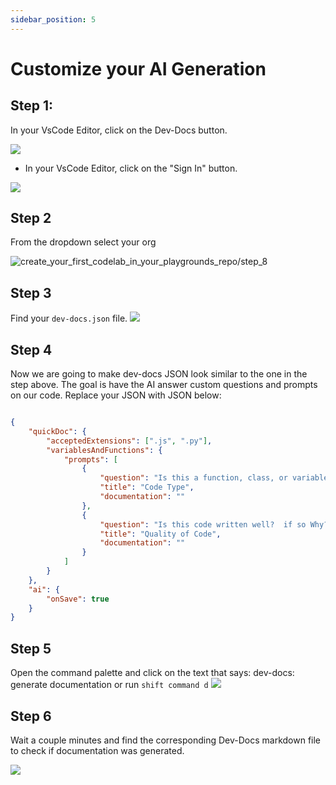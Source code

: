 ```yaml
---
sidebar_position: 5
---
```





# Customize your AI Generation

## Step 1:

In your VsCode Editor, click on the Dev-Docs button.

![](/img/customize_your_ai_generation/step_1.png)


- In your VsCode Editor, click on the "Sign In" button.

![](/img/customize_your_ai_generation/step_2.png)

## Step 2

From the dropdown select your org

![create_your_first_codelab_in_your_playgrounds_repo/step_8](/img/create_your_first_codelab_in_your_playgrounds_repo/step_8.png)



## Step 3

Find your `dev-docs.json` file.
![](/img/customize_your_ai_generation/step_5.png)

## Step 4

Now we are going to make dev-docs JSON look similar to the one in the step above.  The goal is have the AI answer custom questions and prompts on our code.  Replace your JSON with JSON below:

```json

{
    "quickDoc": {
        "acceptedExtensions": [".js", ".py"],
        "variablesAndFunctions": {
            "prompts": [
                {
                    "question": "Is this a function, class, or variable",
                    "title": "Code Type",
                    "documentation": ""
                },
                {
                    "question": "Is this code written well?  if so Why?",
                    "title": "Quality of Code",
                    "documentation": ""
                }
            ]
        }
    },
    "ai": {
        "onSave": true
    }
}

```


## Step 5

Open the command palette and click on the text that says: dev-docs: generate documentation or run <code>shift command d</code>
![](/img/generate_documentation_with_ai/step_5.png)

## Step 6

Wait a couple minutes and find the corresponding Dev-Docs markdown file to check if documentation was generated.

![](/img/customize_your_ai_generation/step_13.png)


